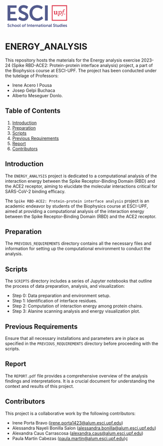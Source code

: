 ![ESCI UPF](ESCI-UPF.png)

# ENERGY_ANALYSIS

This repository hosts the materials for the Energy analysis exercise 2023-24 (Spike RBD-ACE2: Protein-protein interface analysis) project, a part of the Biophysics course at ESCI-UPF. The project has been conducted under the tutelage of Professors: 
- Irene Acero I Pousa
- Josep Gelpi Buchaca
- Alberto Meseguer Donlo.

## Table of Contents
1. [Introduction](#introduction)
2. [Preparation](#preparation)
3. [Scripts](#scripts)
4. [Previous Requirements](#previous-requirements)
5. [Report](#report)
6. [Contributors](#contributors)

## Introduction
The `ENERGY_ANALYSIS` project is dedicated to a computational analysis of the interaction energy between the Spike Receptor-Binding Domain (RBD) and the ACE2 receptor, aiming to elucidate the molecular interactions critical for SARS-CoV-2 binding efficacy.

The `Spike RBD-ACE2: Protein-protein interface analysis` project is an academic endeavor by students of the Biophysics course at ESCI-UPF, aimed at providing a computational analysis of the interaction energy between the Spike Receptor-Binding Domain (RBD) and the ACE2 receptor.

## Preparation
The `PREVIOUS_REQUIREMENTS` directory contains all the necessary files and information for setting up the computational environment to conduct the analysis.

## Scripts
The `SCRIPTS` directory includes a series of Jupyter notebooks that outline the process of data preparation, analysis, and visualization:
- Step 0: Data preparation and environment setup.
- Step 1: Identification of interface residues.
- Step 2: Computation of interaction energy among protein chains.
- Step 3: Alanine scanning analysis and energy visualization plot.

## Previous Requirements
Ensure that all necessary installations and parameters are in place as specified in the `PREVIOUS_REQUIREMENTS` directory before proceeding with the scripts.

## Report
The `REPORT.pdf` file provides a comprehensive overview of the analysis findings and interpretations. It is a crucial document for understanding the context and results of this project.

## Contributors
This project is a collaborative work by the following contributors:
- Irene Porta Bravo ([irene.porta1423@alum.esci.upf.edu](mailto:irene.porta1423@alum.esci.upf.edu))
- Alessandra Nayeli Bonilla Salon ([alessandra.bonilla@alum.esci.upf.edu](mailto:alessandra.bonilla@alum.esci.upf.edu))
- Alexandra Caus Carrascosa ([alexandra.caus@alum.esci.upf.edu](mailto:alexandra.caus@alum.esci.upf.edu))
- Paula Martin Cabezas ([paula.martin@alum.esci.upf.edu](mailto:paula.martin@alum.esci.upf.edu))ç

